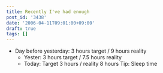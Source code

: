 ```yaml
---
title: Recently I've had enough
post_id: '3438'
date: '2006-04-11T09:01:00+09:00'
draft: true
tags: []
---
```


*   Day before yesterday: 3 hours target / 9 hours reality
    *   Yester: 3 hours target / 7.5 hours reality
    *   Today: Target 3 hours / reality 8 hours Tip: Sleep time
